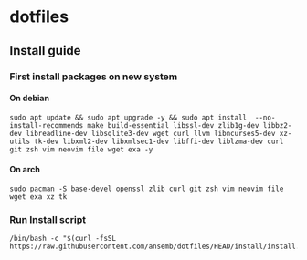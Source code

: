 # dotfiles

## Install guide

### First install packages on new system

#### On debian
```
sudo apt update && sudo apt upgrade -y && sudo apt install  --no-install-recommends make build-essential libssl-dev zlib1g-dev libbz2-dev libreadline-dev libsqlite3-dev wget curl llvm libncurses5-dev xz-utils tk-dev libxml2-dev libxmlsec1-dev libffi-dev liblzma-dev curl git zsh vim neovim file wget exa -y
```

#### On arch
```
sudo pacman -S base-devel openssl zlib curl git zsh vim neovim file wget exa xz tk
```

### Run Install script
```
/bin/bash -c "$(curl -fsSL https://raw.githubusercontent.com/ansemb/dotfiles/HEAD/install/install.sh)"
```
